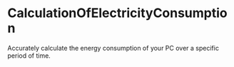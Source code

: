 # CalculationOfElectricityConsumption
Accurately calculate the energy consumption of your PC over a specific period of time.
